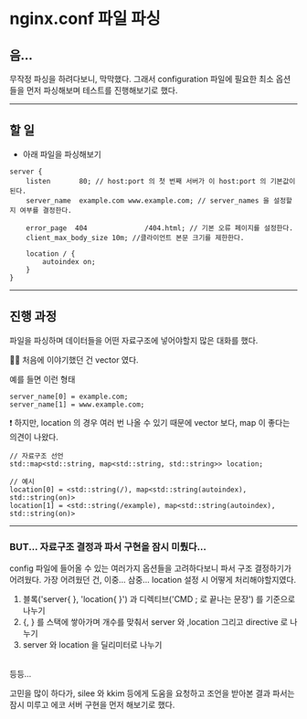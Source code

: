 # nginx.conf 파일 파싱
## 음...
무작정 파싱을 하려다보니, 막막했다.
그래서 configuration 파일에 필요한 최소 옵션들을 먼저 파싱해보며 테스트를 진행해보기로 했다.
<br>

***

## 할 일
* 아래 파일을 파싱해보기 
```text
server {
    listen       80; // host:port 의 첫 번째 서버가 이 host:port 의 기본값이 된다.
    server_name  example.com www.example.com; // server_names 을 설정할지 여부를 결정한다.

    error_page  404              /404.html; // 기본 오류 페이지를 설정한다.
    client_max_body_size 10m; //클라이언트 본문 크기를 제한한다.

    location / {
        autoindex on;
    }
}
```

***

## 진행 과정
파일을 파싱하며 데이터들을 어떤 자료구조에 넣어야할지 많은 대화를 했다.

☝🏻 처음에 이야기했던 건 vector 였다.

예를 들면 이런 형태
```
server_name[0] = example.com;
server_name[1] = www.example.com;
```

❗️ 하지만, location 의 경우 여러 번 나올 수 있기 때문에 vector 보다, map 이 좋다는 의견이 나왔다.
```
// 자료구조 선언
std::map<std::string, map<std::string, std::string>> location;

// 예시
location[0] = <std::string(/), map<std::string(autoindex), std::string(on)>
location[1] = <std::string(/example), map<std::string(autoindex), std::string(on)>
```
***
### BUT... 자료구조 결정과 파서 구현을 잠시 미뤘다...
config 파일에 들어올 수 있는 여러가지 옵션들을 고려하다보니 파서 구조 결정하기가 어려웠다.
가장 어려웠던 건, 이중... 삼중... location 설정 시 어떻게 처리해야할지였다.

1. 블록('server{  }, 'location{  }') 과 디렉티브('CMD ; 로 끝나는 문장') 를 기준으로 나누기
2. {, } 를 스택에 쌓아가며 개수를 맞춰서 server 와 ,location 그리고 directive 로 나누기
3. server 와 location 을 딜리미터로 나누기
<br>
등등...

고민을 많이 하다가, silee 와 kkim 등에게 도움을 요청하고 조언을 받아본 결과
파서는 잠시 미루고 에코 서버 구현을 먼저 해보기로 했다.